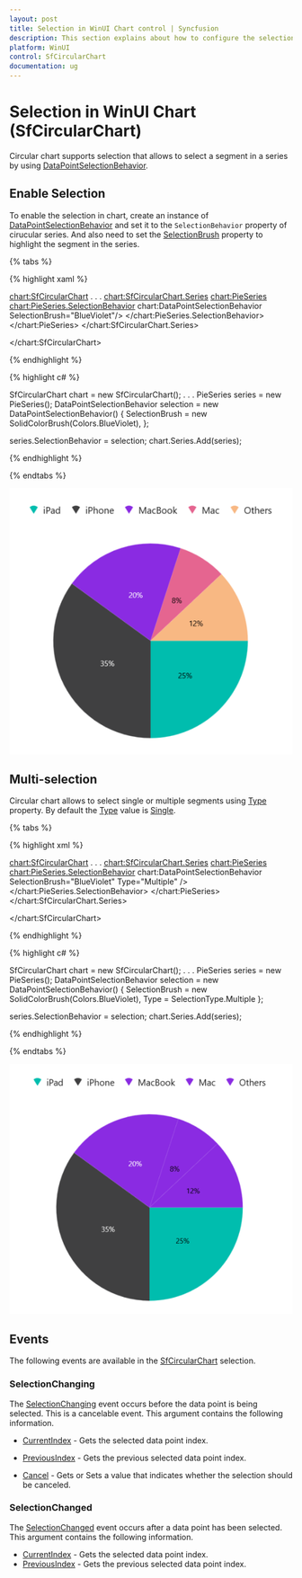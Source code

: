 ```yaml
---
layout: post
title: Selection in WinUI Chart control | Syncfusion
description: This section explains about how to configure the selection support and its features applying in WinUI Chart (SfCircularChart).
platform: WinUI
control: SfCircularChart
documentation: ug
---
```


# Selection in WinUI Chart (SfCircularChart)

Circular chart supports selection that allows to select a segment in a series by using [DataPointSelectionBehavior](https://help.syncfusion.com/cr/winui/Syncfusion.UI.Xaml.Charts.ChartSelectionBehavior.html). 

## Enable Selection

To enable the selection in chart, create an instance of [DataPointSelectionBehavior](https://help.syncfusion.com/cr/winui/Syncfusion.UI.Xaml.Charts.ChartSelectionBehavior.html) and set it to the `SelectionBehavior` property of cirucular series. And also need to set the [SelectionBrush](https://help.syncfusion.com/cr/winui/Syncfusion.UI.Xaml.Charts.AccumulationSeriesBase.html#Syncfusion_UI_Xaml_Charts_AccumulationSeriesBase_SelectionBrush) property to highlight the segment in the series.

{% tabs %}

{% highlight xaml %}

<chart:SfCircularChart>
. . .
    <chart:SfCircularChart.Series>
        <chart:PieSeries>
            <chart:PieSeries.SelectionBehavior>
                chart:DataPointSelectionBehavior SelectionBrush="BlueViolet"/>
            </chart:PieSeries.SelectionBehavior>
        </chart:PieSeries>
    </chart:SfCircularChart.Series>
    
</chart:SfCircularChart>

{% endhighlight %}

{% highlight c# %}

SfCircularChart chart = new SfCircularChart();
. . .
PieSeries series = new PieSeries();
DataPointSelectionBehavior selection = new DataPointSelectionBehavior()
{
	SelectionBrush = new SolidColorBrush(Colors.BlueViolet),
};

series.SelectionBehavior = selection;
chart.Series.Add(series);

{% endhighlight %}

{% endtabs %}

![Segment selection support in WinUI Pie Chart](Selection_Images/WinUI_pie_chart_selection.png)

## Multi-selection

Circular chart allows to select single or multiple segments using [Type](https://help.syncfusion.com/cr/winui/Syncfusion.UI.Xaml.Charts.ChartSelectionBehavior.html#Syncfusion_UI_Xaml_Charts_ChartSelectionBehavior_Type) property. By default the [Type](https://help.syncfusion.com/cr/winui/Syncfusion.UI.Xaml.Charts.ChartSelectionBehavior.html#Syncfusion_UI_Xaml_Charts_ChartSelectionBehavior_Type) value is [Single](https://help.syncfusion.com/cr/winui/Syncfusion.UI.Xaml.Charts.SelectionType.html#Syncfusion_UI_Xaml_Charts_SelectionType_Point).

{% tabs %}

{% highlight xml %}

<chart:SfCircularChart>
. . .
    <chart:SfCircularChart.Series>
        <chart:PieSeries>
            <chart:PieSeries.SelectionBehavior>
                chart:DataPointSelectionBehavior SelectionBrush="BlueViolet" Type="Multiple" />
            </chart:PieSeries.SelectionBehavior>
        </chart:PieSeries>
    </chart:SfCircularChart.Series>

</chart:SfCircularChart>

{% endhighlight %}

{% highlight c# %}

SfCircularChart chart = new SfCircularChart();
. . .
PieSeries series = new PieSeries();
DataPointSelectionBehavior selection = new DataPointSelectionBehavior()
{
	SelectionBrush = new SolidColorBrush(Colors.BlueViolet),
    Type = SelectionType.Multiple
};

series.SelectionBehavior = selection;
chart.Series.Add(series);

{% endhighlight %}

{% endtabs %}

![Multi-selection support in WinUI Pie Chart](Selection_Images/WinUI_pie_chart_multiple_selection.png)

## Events

The following events are available in the [SfCircularChart](https://help.syncfusion.com/cr/winui/Syncfusion.UI.Xaml.Charts.SfCircularChart.html) selection.

### SelectionChanging

The [SelectionChanging](https://help.syncfusion.com/cr/winui/Syncfusion.UI.Xaml.Charts.ChartBase.html#Syncfusion_UI_Xaml_Charts_ChartBase_SelectionChanging) event occurs before the data point is being selected. This is a cancelable event. This argument contains the following information.

* [CurrentIndex](https://help.syncfusion.com/cr/winui/Syncfusion.UI.Xaml.Charts.ChartSelectionChangingEventArgs.html#Syncfusion_UI_Xaml_Charts_ChartSelectionChangingEventArgs_SelectedIndex) - Gets the selected data point index.
* [PreviousIndex](https://help.syncfusion.com/cr/winui/Syncfusion.UI.Xaml.Charts.ChartSelectionChangingEventArgs.html#Syncfusion_UI_Xaml_Charts_ChartSelectionChangingEventArgs_PreviousSelectedIndex) - Gets the previous selected data point index.

* [Cancel](https://help.syncfusion.com/cr/winui/Syncfusion.UI.Xaml.Charts.ChartSelectionChangingEventArgs.html#Syncfusion_UI_Xaml_Charts_ChartSelectionChangingEventArgs_Cancel) - Gets or Sets a value that indicates whether the selection should be canceled.

### SelectionChanged

The [SelectionChanged](https://help.syncfusion.com/cr/winui/Syncfusion.UI.Xaml.Charts.ChartBase.html#Syncfusion_UI_Xaml_Charts_ChartBase_SelectionChanged) event occurs after a data point has been selected. This argument contains the following information.

* [CurrentIndex](https://help.syncfusion.com/cr/winui/Syncfusion.UI.Xaml.Charts.ChartSelectionChangedEventArgs.html#Syncfusion_UI_Xaml_Charts_ChartSelectionChangedEventArgs_SelectedIndex) - Gets the selected data point index.
* [PreviousIndex](https://help.syncfusion.com/cr/winui/Syncfusion.UI.Xaml.Charts.ChartSelectionChangedEventArgs.html#Syncfusion_UI_Xaml_Charts_ChartSelectionChangedEventArgs_PreviousSelectedIndex) - Gets the previous selected data point index.
